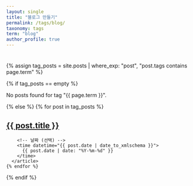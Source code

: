```yaml
---
layout: single
title: "블로그 만들기"
permalink: /tags/blog/ 
taxonomy: tags
term: "blog"
author_profile: true
---
```


<style>
/* 페이지 전체를 가운데 정렬 (가로 폭 고정) */
.my-tag-container {
  max-width: 700px;  /* 원하는 최대 폭 */
  margin: 0 auto;    /* 좌우 여백 자동 → 중앙 정렬 */
  text-align: left;  /* 텍스트는 왼쪽 정렬 */
}
</style>

<div class="my-tag-container">
  <h1></h1> 

  {% assign tag_posts = site.posts | where_exp: "post", "post.tags contains page.term" %}
  
  {% if tag_posts == empty %}
    <p>No posts found for tag "{{ page.term }}".</p>
  {% else %}
    {% for post in tag_posts %}
      <article>
        <!-- 글 제목만 -->
        <h2><a href="{{ post.url }}">{{ post.title }}</a></h2>

        <!-- 날짜 (선택) -->
        <time datetime="{{ post.date | date_to_xmlschema }}">
          {{ post.date | date: "%Y-%m-%d" }}
        </time>
      </article>
    {% endfor %}
  {% endif %}
</div>

